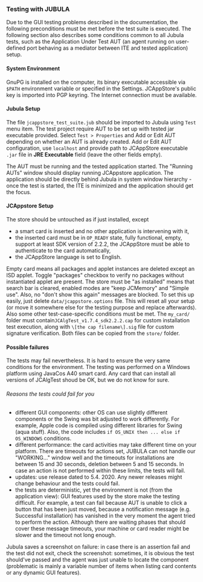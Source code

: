 ### Testing with JUBULA

Due to the GUI testing problems described in the documentation, the following preconditions must be met before the test suite is executed. 
The following section also describes some conditions common to all Jubula tests, such as the Application Under Test 
AUT (an agent running on user-defined port behaving as a mediator between ITE and tested application) setup.

#### System Environment
GnuPG is installed on the computer, its binary executable accessible via `$PATH` environment variable or specified in the Settings. 
JCAppStore's public key is imported into PGP keyring. The Internet connection must be available.

#### Jubula Setup
The file `jcappstore_test_suite.jub` should be imported to Jubula using `Test` menu item.
The test project require AUT to be set up with tested jar executable provided. Select `Test > Properties` and Add or Edit AUT depending on
whether an AUT is already created. Add or Edit AUT configuration, use `localhost` and provide path to JCAppStore executable `.jar` file
in **JRE Executable** field (leave the other fields empty).

The AUT must be running and the tested application started. The "Running AUTs" window should display running JCAppstore application.
The application should be directly behind Jubula in system window hierarchy - once the test is started, the ITE is minimized
 and the application should get the focus.

#### JCAppstore Setup
The store should be untouched as if just installed, except
   - a smart card is inserted and no other application is intervening with it,
   - the inserted card must be in `OP_READY` state, fully functional, empty, support at least SDK version of 2.2.2, 
   the JCAppStore must be able to authenticate to the card automatically,
   - the JCAppStore language is set to English.

Empty card means all packages and applet instances are deleted except an ISD applet. Toggle "packages" checkbox to verify
no packages without instantiated applet are present. The store must be "as installed" means that search bar is cleared, enabled modes are 
"keep JCMemory" and "Simple use". Also, no "don't show this again" messages are blocked. To set this up easily, just delete `data/jcappstore.options`
file. This will reset all your setup (or move it somewhere else for the testing purpose and replace afterwards).
Also some other test-case-specific conditions must be met. The `my_card/` folder must contain`JCAlgTest_v1.7.4_sdk2.2.2.cap`
for custom installation test execution, along with `\[the cap filename\].sig` file for custom signature verification. 
Both files can be copied from the `store/` folder.
 
#### Possible failures
 
The tests may fail nevertheless. It is hard to ensure the very same conditions for the environment. The testing was performed
on a Windows platform using JavaCos A40 smart card. Any card that can install all versions of JCAlgTest shoud be OK, but
we do not know for sure.
 
###### Reasons the tests could fail for you
 
  - different GUI components: other OS can use slightly different components or the Swing was bit adjusted to work differently. For example,
  Apple code is compiled using different libraries for Swing (aqua stuff). Also, the code includes `if OS_UNIX then ... else if OS_WINDOWS`
  conditions.
  - different performance: the card activities may take different time on your platform. There are timeouts for actions set, JUBULA can not
  handle our "WORKING..." window well and the timeouts for installations are between 15 and 30 seconds, deletion between 5 and 15 seconds. 
  In case an action is not performed within these limits, the tests will fail.
  - updates: use release dated to 5.4. 2020. Any newer releases might change behaviour and the tests could fail.
  - the tests are deterministic, yet the environment is not (from the application view): GUI features used by the store make the testing difficult. For example,
  a test can fail because AUT is unable to click a button that has been just moved, because a notification message (e.g. Successful installation)
  has vanished in the very moment the agent tried to perform the action. Although there are waiting phases that should cover these message timeouts,
  your machine or card reader might be slower and the timeout not long enough.

Jubula saves a screenshot on failure: in case there is an assertion fail and the test did not exit, check the screenshot: sometimes, it is obvious the test should've passed and the agent was just
unable to locate the component (problematic is mainly a variable number of items when listing card contents or any dynamic GUI features).